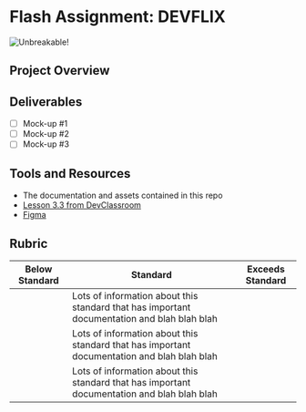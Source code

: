 # Flash Assignment: DEVFLIX

![Unbreakable!](https://media.giphy.com/media/3oEjHKvjqt5pssL99C/giphy.gif)

## Project Overview

## Deliverables 

 - [ ] Mock-up #1 <br />
 - [ ] Mock-up #2 <br />
 - [ ] Mock-up #3 <br />
 
## Tools and Resources
- The documentation and assets contained in this repo
- [Lesson 3.3 from DevClassroom](https://www.devclassroom.dev/lessons/design-systems-and-components)
- [Figma](https://figma.com)

## Rubric
| Below Standard  | Standard                                                                                     | Exceeds Standard |
| -------------   | -------------                                                                                | -------------    |
|                 | Lots of information about this standard that has important documentation and blah blah blah  |
|                 | Lots of information about this standard that has important documentation and blah blah blah  |
|                 | Lots of information about this standard that has important documentation and blah blah blah  |
